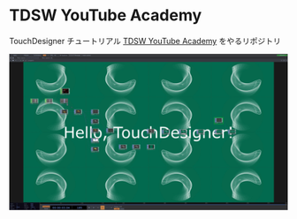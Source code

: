 # TDSW YouTube Academy

TouchDesigner チュートリアル [TDSW YouTube Academy](https://www.youtube.com/playlist?list=PLH6Y6o7cLK9hj0KpPr-5iWVUZcrioBMY8) をやるリポジトリ

![banana spin](docs/banana-spin.jpeg)

